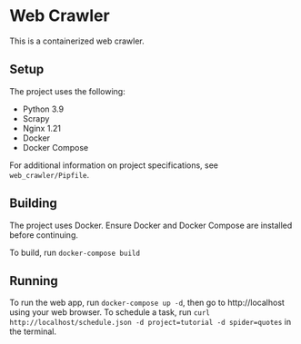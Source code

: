 # Web Crawler
This is a containerized web crawler.

## Setup
The project uses the following:
- Python 3.9
- Scrapy
- Nginx 1.21
- Docker
- Docker Compose

For additional information on project specifications, see ```web_crawler/Pipfile```.

## Building
The project uses Docker. Ensure Docker and Docker Compose are installed before continuing.

To build, run ```docker-compose build```

## Running
To run the web app, run ```docker-compose up -d```, then
go to http://localhost using your web browser. To schedule a task,
run ```curl http://localhost/schedule.json -d project=tutorial -d spider=quotes```
in the terminal.
